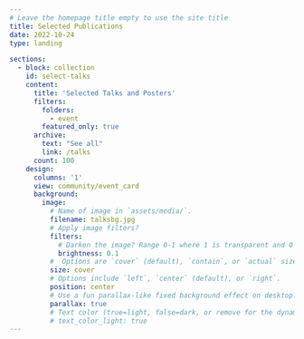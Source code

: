 ```yaml
---
# Leave the homepage title empty to use the site title
title: Selected Publications
date: 2022-10-24
type: landing

sections:
  - block: collection
    id: select-talks
    content:
      title: 'Selected Talks and Posters'
      filters:
        folders:
          - event
        featured_only: true 
      archive:
        text: "See all" 
        link: /talks
      count: 100
    design:
      columns: '1'
      view: community/event_card
      background:
        image: 
          # Name of image in `assets/media/`.
          filename: talksbg.jpg
          # Apply image filters?
          filters:
            # Darken the image? Range 0-1 where 1 is transparent and 0 is opaque.
            brightness: 0.1
          #  Options are `cover` (default), `contain`, or `actual` size.
          size: cover
          # Options include `left`, `center` (default), or `right`.
          position: center
          # Use a fun parallax-like fixed background effect on desktop? true/false
          parallax: true
          # Text color (true=light, false=dark, or remove for the dynamic theme color).
          # text_color_light: true
---
```

